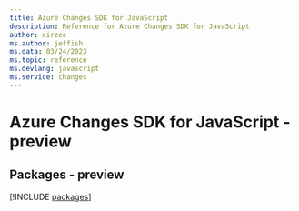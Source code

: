 ```yaml
---
title: Azure Changes SDK for JavaScript
description: Reference for Azure Changes SDK for JavaScript
author: xirzec
ms.author: jeffish
ms.data: 03/24/2023
ms.topic: reference
ms.devlang: javascript
ms.service: changes
---
```

# Azure Changes SDK for JavaScript - preview
## Packages - preview
[!INCLUDE [packages](changes-index.md)]